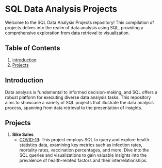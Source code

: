 # SQL Data Analysis Projects

Welcome to the SQL Data Analysis Projects repository! This compilation of projects delves into the realm of data analysis using SQL, providing a comprehensive exploration from data retrieval to visualization.

## Table of Contents

1. [Introduction](#introduction)
2. [Projects](#projects)

## Introduction

Data analysis is fundamental to informed decision-making, and SQL offers a robust platform for executing diverse data analysis tasks. This repository aims to showcase a variety of SQL projects that illustrate the data analysis process, spanning from data retrieval to the presentation of insights.

## Projects

1. **Bike Sales**
   - [COVID-19](https://github.com/ronaldgooh/SQL-projects/blob/main/SQL%20Data%20Exploration-%20covid19/Data%20Exploration%20-%20COVID19.sql): This project employs SQL to query and explore health statistics data, examining key metrics such as infection rates, mortality rates, vaccination percentages, and more. Dive into the SQL queries and visualizations to gain valuable insights into the prevalence of health-related factors and their interrelationships.
